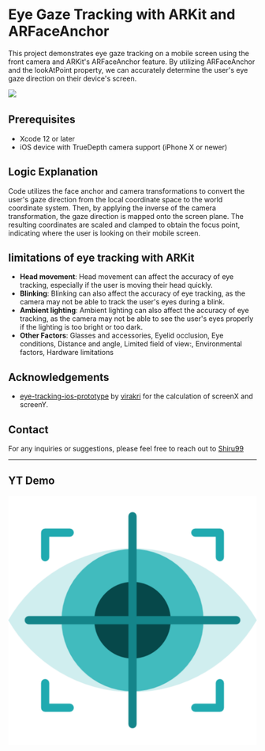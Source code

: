 # Eye Gaze Tracking with ARKit and ARFaceAnchor

This project demonstrates eye gaze tracking on a mobile screen using the front camera and ARKit's ARFaceAnchor feature. By utilizing ARFaceAnchor and the lookAtPoint property, we can accurately determine the user's eye gaze direction on their device's screen.

[<img src="Assets/EyeTracker.gif">](https://youtu.be/cjR-mREOJCQ)

## Prerequisites

* Xcode 12 or later
* iOS device with TrueDepth camera support (iPhone X or newer)

## Logic Explanation

Code utilizes the face anchor and camera transformations to convert the user's gaze direction from the local coordinate space to the world coordinate system. Then, by applying the inverse of the camera transformation, the gaze direction is mapped onto the screen plane. The resulting coordinates are scaled and clamped to obtain the focus point, indicating where the user is looking on their mobile screen.

## limitations of eye tracking with ARKit

* <B>Head movement</B>: Head movement can affect the accuracy of eye tracking, especially if the user is moving their head quickly.
* <B>Blinking</B>: Blinking can also affect the accuracy of eye tracking, as the camera may not be able to track the user's eyes during a blink.
* <B>Ambient lighting</B>: Ambient lighting can also affect the accuracy of eye tracking, as the camera may not be able to see the user's eyes properly if the lighting is too bright or too dark.
* <B>Other Factors</B>: Glasses and accessories, Eyelid occlusion, Eye conditions, Distance and angle, Limited field of view:, Environmental factors, Hardware limitations

## Acknowledgements

* [eye-tracking-ios-prototype](https://github.com/virakri/eye-tracking-ios-prototype) by [virakri](https://github.com/virakri) for the calculation of screenX and screenY.


## Contact

For any inquiries or suggestions, please feel free to reach out to [Shiru99](https://www.linkedin.com/in/shriram-ghadge)

---

## YT Demo

[<img src="Assets/EyeTracker.png">](https://youtu.be/cjR-mREOJCQ)


